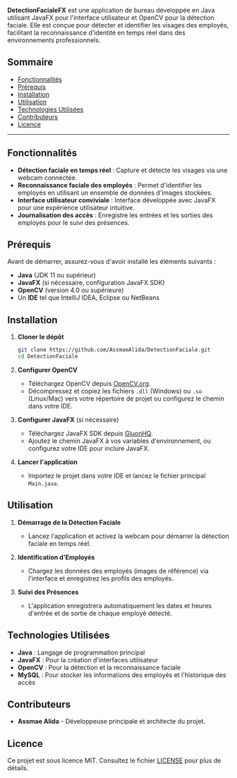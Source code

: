 

**DetectionFacialeFX** est une application de bureau développée en Java utilisant JavaFX pour l'interface utilisateur et OpenCV pour la détection faciale. Elle est conçue pour détecter et identifier les visages des employés, facilitant la reconnaissance d'identité en temps réel dans des environnements professionnels.

## Sommaire
- [Fonctionnalités](#fonctionnalités)
- [Prérequis](#prérequis)
- [Installation](#installation)
- [Utilisation](#utilisation)
- [Technologies Utilisées](#technologies-utilisées)
- [Contributeurs](#contributeurs)
- [Licence](#licence)

---

## Fonctionnalités
- **Détection faciale en temps réel** : Capture et détecte les visages via une webcam connectée.
- **Reconnaissance faciale des employés** : Permet d'identifier les employés en utilisant un ensemble de données d'images stockées.
- **Interface utilisateur conviviale** : Interface développée avec JavaFX pour une expérience utilisateur intuitive.
- **Journalisation des accès** : Enregistre les entrées et les sorties des employés pour le suivi des présences.
  
## Prérequis
Avant de démarrer, assurez-vous d'avoir installé les éléments suivants :
- **Java** (JDK 11 ou supérieur)
- **JavaFX** (si nécessaire, configuration JavaFX SDK)
- **OpenCV** (version 4.0 ou supérieure)
- Un **IDE** tel que IntelliJ IDEA, Eclipse ou NetBeans

## Installation

1. **Cloner le dépôt**
   ```bash
   git clone https://github.com/AssmaeAlida/DetectionFaciale.git
   cd DetectionFaciale
   ```

2. **Configurer OpenCV**
   - Téléchargez OpenCV depuis [OpenCV.org](https://opencv.org/releases/).
   - Décompressez et copiez les fichiers `.dll` (Windows) ou `.so` (Linux/Mac) vers votre répertoire de projet ou configurez le chemin dans votre IDE.

3. **Configurer JavaFX** (si nécessaire)
   - Téléchargez JavaFX SDK depuis [GluonHQ](https://gluonhq.com/products/javafx/).
   - Ajoutez le chemin JavaFX à vos variables d'environnement, ou configurez votre IDE pour inclure JavaFX.

4. **Lancer l'application**
   - Importez le projet dans votre IDE et lancez le fichier principal `Main.java`.
  
## Utilisation

1. **Démarrage de la Détection Faciale**
   - Lancez l'application et activez la webcam pour démarrer la détection faciale en temps réel.
  
2. **Identification d'Employés**
   - Chargez les données des employés (images de référence) via l'interface et enregistrez les profils des employés.

3. **Suivi des Présences**
   - L'application enregistrera automatiquement les dates et heures d'entrée et de sortie de chaque employé détecté.

## Technologies Utilisées
- **Java** : Langage de programmation principal
- **JavaFX** : Pour la création d'interfaces utilisateur
- **OpenCV** : Pour la détection et la reconnaissance faciale
- **MySQL** : Pour stocker les informations des employés et l'historique des accès

## Contributeurs
- **Assmae Alida** - Développeuse principale et architecte du projet.

## Licence
Ce projet est sous licence MIT. Consultez le fichier [LICENSE](LICENSE) pour plus de détails.
